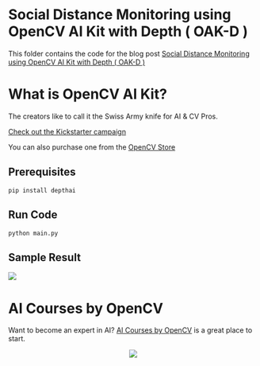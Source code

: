 # Social Distance Monitoring using OpenCV AI Kit with Depth ( OAK-D )
This folder contains the code for the blog post [Social Distance Monitoring using OpenCV AI Kit with Depth ( OAK-D )](https://learnopencv.com/social-distance-monitoring-with-oak-d/)

# What is OpenCV AI Kit?
The creators like to call it the Swiss Army knife for AI & CV Pros. 

[Check out the Kickstarter campaign](https://www.kickstarter.com/projects/opencv/opencv-ai-kit-oak-depth-camera-4k-cv-edge-object-detection)

You can also purchase one from the [OpenCV Store](https://store.opencv.ai/)


## Prerequisites

```
pip install depthai
```

## Run Code
```
python main.py
```

## Sample Result
![](https://learnopencv.com/wp-content/uploads/2021/09/Result-of-Social-distance-monitoring-wiith-OAK-D.gif)

# AI Courses by OpenCV

Want to become an expert in AI? [AI Courses by OpenCV](https://opencv.org/courses/) is a great place to start. 

<a href="https://opencv.org/courses/">
<p align="center"> 
<img src="https://www.learnopencv.com/wp-content/uploads/2020/04/AI-Courses-By-OpenCV-Github.png">
</p>
</a>
